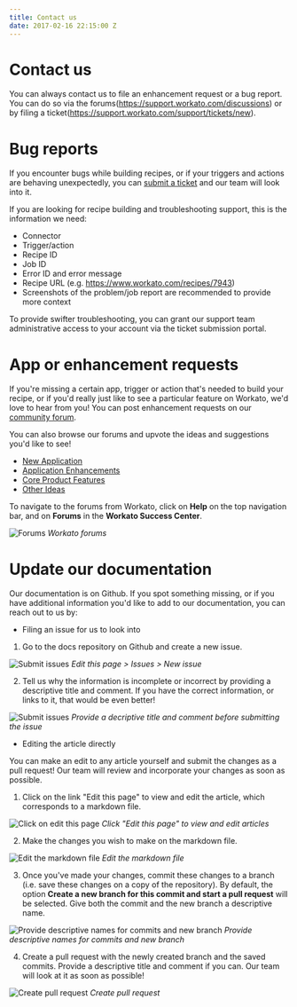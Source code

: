 ```yaml
---
title: Contact us
date: 2017-02-16 22:15:00 Z
---
```


# Contact us
You can always contact us to file an enhancement request or a bug report. You can do so via the forums(https://support.workato.com/discussions) or by filing a ticket(https://support.workato.com/support/tickets/new).

# Bug reports
If you encounter bugs while building recipes, or if your triggers and actions are behaving unexpectedly, you can [submit a ticket](https://support.workato.com/support/tickets/new) and our team will look into it.

If you are looking for recipe building and troubleshooting support, this is the information we need:
- Connector
- Trigger/action
- Recipe ID
- Job ID
- Error ID and error message
- Recipe URL (e.g. https://www.workato.com/recipes/7943)
- Screenshots of the problem/job report are recommended to provide more context

To provide swifter troubleshooting, you can grant our support team administrative access to your account via the ticket submission portal.

# App or enhancement requests
If you're missing a certain app, trigger or action that's needed to build your recipe, or if you'd really just like to see a particular feature on Workato, we'd love to hear from you! You can post enhancement requests on our [community forum](https://support.workato.com/discussions).

You can also browse our forums and upvote the ideas and suggestions you'd like to see!
- [New Application](https://support.workato.com/discussions/forums/1000228696)
- [Application Enhancements](https://support.workato.com/discussions/forums/1000228697)
- [Core Product Features](https://support.workato.com/discussions/forums/1000228698)
- [Other Ideas](https://support.workato.com/discussions/forums/1000228699)

To navigate to the forums from Workato, click on **Help** on the top navigation bar, and on **Forums** in the **Workato Success Center**.

![Forums](/assets/images/contact-us/workato-forum.png)
*Workato forums*

# Update our documentation
Our documentation is on Github. If you spot something missing, or if you have additional information you'd like to add to our documentation, you can reach out to us by:

* Filing an issue for us to look into

1. Go to the docs repository on Github and create a new issue.

![Submit issues](/assets/images/contact-us/issues-workato.gif)
*Edit this page > Issues > New issue*

2. Tell us why the information is incomplete or incorrect by providing a descriptive title and comment. If you have the correct information, or links to it, that would be even better!

![Submit issues](/assets/images/contact-us/issues-workato-2.gif)
*Provide a decriptive title and comment before submitting the issue*

* Editing the article directly

You can make an edit to any article yourself and submit the changes as a pull request! Our team will review and incorporate your changes as soon as possible.

1. Click on the link "Edit this page" to view and edit the article, which corresponds to a markdown file.

![Click on edit this page](/assets/images/contact-us/edit-page-1.gif)
*Click "Edit this page" to view and edit articles*

2. Make the changes you wish to make on the markdown file.

![Edit the markdown file](/assets/images/contact-us/edit-page-2.gif)
*Edit the markdown file*

3. Once you've made your changes, commit these changes to a branch (i.e. save these changes on a copy of the repository). By default, the option **Create a new branch for this commit and start a pull request** will be selected. Give both the commit and the new branch a descriptive name.

![Provide descriptive names for commits and new branch](/assets/images/contact-us/edit-page-3.gif)
*Provide descriptive names for commits and new branch*

4. Create a pull request with the newly created branch and the saved commits. Provide a descriptive title and comment if you can. Our team will look at it as soon as possible!

![Create pull request](/assets/images/contact-us/edit-page-4.gif)
*Create pull request*
